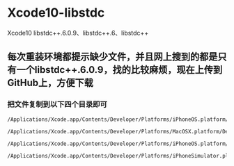# Xcode10-libstdc
Xcode10 libstdc++.6.0.9、libstdc++.6、libstdc++

## 每次重装环境都提示缺少文件，并且网上搜到的都是只有一个libstdc++.6.0.9，找的比较麻烦，现在上传到GitHub上，方便下载

### 把文件复制到以下四个目录即可

```
/Applications/Xcode.app/Contents/Developer/Platforms/iPhoneOS.platform/Developer/Library/CoreSimulator/Profiles/Runtimes/iOS.simruntime/Contents/Resources/RuntimeRoot/usr/lib/

/Applications/Xcode.app/Contents/Developer/Platforms/MacOSX.platform/Developer/SDKs/MacOSX.sdk/usr/lib/

/Applications/Xcode.app/Contents/Developer/Platforms/iPhoneOS.platform/Developer/SDKs/iPhoneOS.sdk/usr/lib/

/Applications/Xcode.app/Contents/Developer/Platforms/iPhoneSimulator.platform/Developer/SDKs/iPhoneSimulator.sdk/usr/lib/
